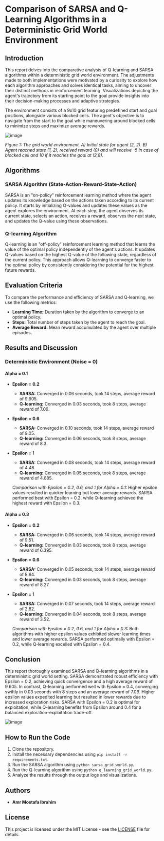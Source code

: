 # Comparison of SARSA and Q-Learning Algorithms in a Deterministic Grid World Environment

## Introduction
This report delves into the comparative analysis of Q-learning and SARSA algorithms within a deterministic grid world environment. The adjustments made to both implementations were motivated by a curiosity to explore how each algorithm approaches and solves identical tasks, aiming to uncover their distinct methods in reinforcement learning. Visualizations depicting the agent's trajectory from its starting point to the goal provide insights into their decision-making processes and adaptive strategies.

The environment consists of a 9x10 grid featuring predefined start and goal positions, alongside various blocked cells. The agent's objective is to navigate from the start to the goal while maneuvering around blocked cells to minimize steps and maximize average rewards.

![image](https://github.com/user-attachments/assets/e5f5ed7a-6894-4500-bdcb-24825805579a)
 
*Figure 1: The grid world environment. A) Initial state for agent (2, 2). B) Agent reached state (1, 2), received reward (0) and will receive -5 in case of blocked cell and 10 if it reaches the goal at (2,8).*

## Algorithms

### SARSA Algorithm (State-Action-Reward-State-Action)
SARSA is an "on-policy" reinforcement learning method where the agent updates its knowledge based on the actions taken according to its current policy. It starts by initializing Q-values and updates these values as the agent explores the environment. At each step, the agent observes its current state, selects an action, receives a reward, observes the next state, and updates the Q-value using these observations.

### Q-learning Algorithm
Q-learning is an "off-policy" reinforcement learning method that learns the value of the optimal policy independently of the agent's actions. It updates Q-values based on the highest Q-value of the following state, regardless of the current policy. This approach allows Q-learning to converge faster to the optimal policy by consistently considering the potential for the highest future rewards.

## Evaluation Criteria
To compare the performance and efficiency of SARSA and Q-learning, we use the following metrics:
- **Learning Time:** Duration taken by the algorithm to converge to an optimal policy.
- **Steps:** Total number of steps taken by the agent to reach the goal.
- **Average Reward:** Mean reward accumulated by the agent over multiple episodes.

## Results and Discussion

### Deterministic Environment (Noise = 0)

#### Alpha = 0.1

- **Epsilon = 0.2**
  - **SARSA:** Converged in 0.06 seconds, took 14 steps, average reward of 9.605.
  - **Q-learning:** Converged in 0.03 seconds, took 8 steps, average reward of 7.09.

- **Epsilon = 0.6**
  - **SARSA:** Converged in 0.10 seconds, took 14 steps, average reward of 9.05.
  - **Q-learning:** Converged in 0.06 seconds, took 8 steps, average reward of 8.3.

- **Epsilon = 1**
  - **SARSA:** Converged in 0.08 seconds, took 14 steps, average reward of 4.48.
  - **Q-learning:** Converged in 0.05 seconds, took 8 steps, average reward of 4.685.

  *Comparison with Epsilon = 0.2, 0.6, and 1 for Alpha = 0.1:* Higher epsilon values resulted in quicker learning but lower average rewards. SARSA performed best with Epsilon = 0.2, while Q-learning achieved the highest reward with Epsilon = 0.3.

#### Alpha = 0.3

- **Epsilon = 0.2**
  - **SARSA:** Converged in 0.06 seconds, took 14 steps, average reward of 9.51.
  - **Q-learning:** Converged in 0.03 seconds, took 8 steps, average reward of 6.395.

- **Epsilon = 0.6**
  - **SARSA:** Converged in 0.05 seconds, took 14 steps, average reward of 8.84.
  - **Q-learning:** Converged in 0.03 seconds, took 8 steps, average reward of 8.27.

- **Epsilon = 1**
  - **SARSA:** Converged in 0.07 seconds, took 14 steps, average reward of 2.82.
  - **Q-learning:** Converged in 0.04 seconds, took 8 steps, average reward of 3.52.

  *Comparison with Epsilon = 0.2, 0.6, and 1 for Alpha = 0.3:* Both algorithms with higher epsilon values exhibited slower learning times and lower average rewards. SARSA performed optimally with Epsilon = 0.2, while Q-learning excelled with Epsilon = 0.4.

## Conclusion
This report thoroughly examined SARSA and Q-learning algorithms in a deterministic grid world setting. SARSA demonstrated robust efficiency with Epsilon = 0.2, achieving quick convergence and a high average reward of 9.605. In contrast, Q-learning performed well with Epsilon = 0.4, converging swiftly in 0.03 seconds with 8 steps and an average reward of 7.09. Higher epsilon values expedited learning but resulted in lower rewards due to increased exploration risks. SARSA with Epsilon = 0.2 is optimal for exploitation, while Q-learning benefits from Epsilon around 0.4 for a balanced exploration-exploitation trade-off.

![image](https://github.com/user-attachments/assets/27ae805f-ed2c-4d66-8c0d-9e915591614b)


## How to Run the Code
1. Clone the repository.
2. Install the necessary dependencies using `pip install -r requirements.txt`.
3. Run the SARSA algorithm using `python sarsa_grid_world.py`.
4. Run the Q-learning algorithm using `python q_learning_grid_world.py`.
5. Analyze the results through the output logs and visualizations.

## Authors
- **Amr Mostafa Ibrahim**

## License
This project is licensed under the MIT License - see the [LICENSE](LICENSE) file for details.
